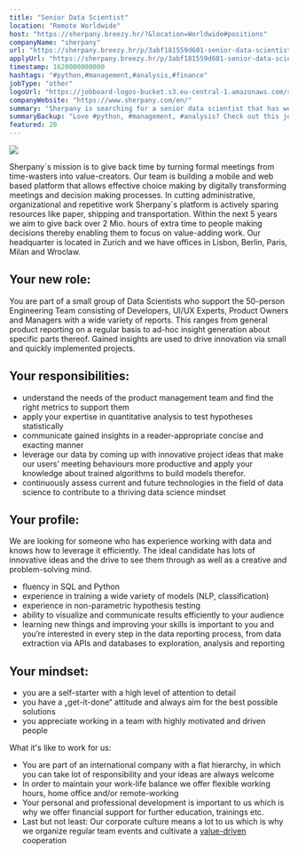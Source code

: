 ```yaml
---
title: "Senior Data Scientist"
location: "Remote Worldwide"
host: "https://sherpany.breezy.hr/?&location=Worldwide#positions"
companyName: "sherpany"
url: "https://sherpany.breezy.hr/p/3abf181559d601-senior-data-scientist"
applyUrl: "https://sherpany.breezy.hr/p/3abf181559d601-senior-data-scientist/apply"
timestamp: 1620000000000
hashtags: "#python,#management,#analysis,#finance"
jobType: "other"
logoUrl: "https://jobboard-logos-bucket.s3.eu-central-1.amazonaws.com/sherpany"
companyWebsite: "https://www.sherpany.com/en/"
summary: "Sherpany is searching for a senior data scientist that has we are looking for someone who has experience working with data and knows how to leverage it efficiently."
summaryBackup: "Love #python, #management, #analysis? Check out this job post!"
featured: 20
---
```


![](https://gallery-cdn.breezy.hr/236f1/analysis-blog-blogger-1657152.jpg)

Sherpany\`s mission is to give back time by turning formal meetings from time-wasters into value-creators. Our team is building a mobile and web based platform that allows effective choice making by digitally transforming meetings and decision making processes. In cutting administrative, organizational and repetitive work Sherpany\`s platform is actively sparing resources like paper, shipping and transportation. Within the next 5 years we aim to give back over 2 Mio. hours of extra time to people making decisions thereby enabling them to focus on value-adding work. Our headquarter is located in Zurich and we have offices in Lisbon, Berlin, Paris, Milan and Wroclaw.

## Your new role:

You are part of a small group of Data Scientists who support the 50-person Engineering Team consisting of Developers, UI/UX Experts, Product Owners and Managers with a wide variety of reports. This ranges from general product reporting on a regular basis to ad-hoc insight generation about specific parts thereof. Gained insights are used to drive innovation via small and quickly implemented projects.

## Your responsibilities:

*   understand the needs of the product management team and find the right metrics to support them
*   apply your expertise in quantitative analysis to test hypotheses statistically
*   communicate gained insights in a reader-appropriate concise and exacting manner
*   leverage our data by coming up with innovative project ideas that make our users’ meeting behaviours more productive and apply your knowledge about trained algorithms to build models therefor.
*   continuously assess current and future technologies in the field of data science to contribute to a thriving data science mindset

## Your profile:

We are looking for someone who has experience working with data and knows how to leverage it efficiently. The ideal candidate has lots of innovative ideas and the drive to see them through as well as a creative and problem-solving mind.

*   fluency in SQL and Python
*   experience in training a wide variety of models (NLP, classification)
*   experience in non-parametric hypothesis testing
*   ability to visualize and communicate results efficiently to your audience
*   learning new things and improving your skills is important to you and you’re interested in every step in the data reporting process, from data extraction via APIs and databases to exploration, analysis and reporting

## Your mindset:

*   you are a self-starter with a high level of attention to detail
*   you have a „get-it-done“ attitude and always aim for the best possible solutions
*   you appreciate working in a team with highly motivated and driven people

What it's like to work for us:

*   You are part of an international company with a flat hierarchy, in which you can take lot of responsibility and your ideas are always welcome
*   In order to maintain your work-life balance we offer flexible working hours, home office and/or remote-working
*   Your personal and professional development is important to us which is why we offer financial support for further education, trainings etc.
*   Last but not least: Our corporate culture means a lot to us which is why we organize regular team events and cultivate a [value-driven](https://www.sherpany.com/en/careers/#ourValues) cooperation
